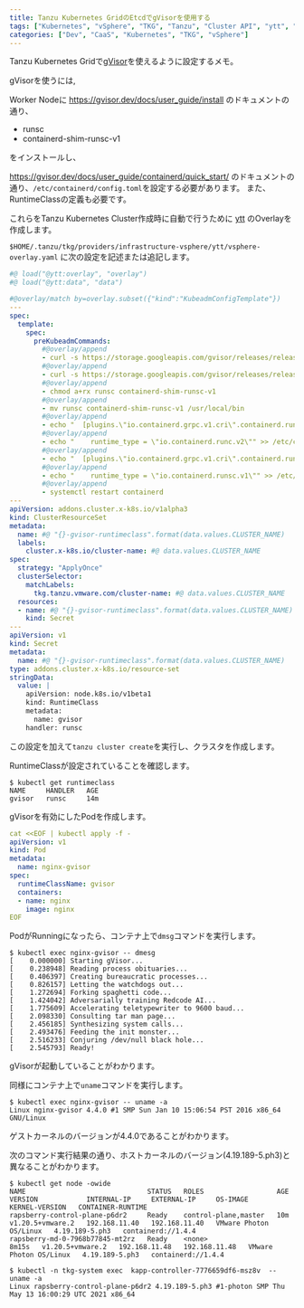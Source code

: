 ```yaml
---
title: Tanzu Kubernetes GridのEtcdでgVisorを使用する
tags: ["Kubernetes", "vSphere", "TKG", "Tanzu", "Cluster API", "ytt", "gVisor", "containerd"]
categories: ["Dev", "CaaS", "Kubernetes", "TKG", "vSphere"]
---
```


Tanzu Kubernetes Gridで[gVisor](https://gvisor.dev)を使えるように設定するメモ。

gVisorを使うには,

Worker Nodeに https://gvisor.dev/docs/user_guide/install のドキュメントの通り、
* runsc
* containerd-shim-runsc-v1

をインストールし、

https://gvisor.dev/docs/user_guide/containerd/quick_start/ のドキュメントの通り、`/etc/containerd/config.toml`を設定する必要があります。
また、RuntimeClassの定義も必要です。

これらをTanzu Kubernetes Cluster作成時に自動で行うために [ytt](https://carvel.dev/ytt/) のOverlayを作成します。

`$HOME/.tanzu/tkg/providers/infrastructure-vsphere/ytt/vsphere-overlay.yaml` に次の設定を記述または追記します。

```yaml
#@ load("@ytt:overlay", "overlay")
#@ load("@ytt:data", "data")

#@overlay/match by=overlay.subset({"kind":"KubeadmConfigTemplate"})
---
spec:
  template:
    spec:
      preKubeadmCommands:
        #@overlay/append
        - curl -s https://storage.googleapis.com/gvisor/releases/release/latest/x86_64/runsc > runsc
        #@overlay/append
        - curl -s https://storage.googleapis.com/gvisor/releases/release/latest/x86_64/containerd-shim-runsc-v1 > containerd-shim-runsc-v1 
        #@overlay/append
        - chmod a+rx runsc containerd-shim-runsc-v1
        #@overlay/append
        - mv runsc containerd-shim-runsc-v1 /usr/local/bin
        #@overlay/append
        - echo "  [plugins.\"io.containerd.grpc.v1.cri\".containerd.runtimes.runc]" >> /etc/containerd/config.toml
        #@overlay/append
        - echo "    runtime_type = \"io.containerd.runc.v2\"" >> /etc/containerd/config.toml
        #@overlay/append
        - echo "  [plugins.\"io.containerd.grpc.v1.cri\".containerd.runtimes.runsc]" >> /etc/containerd/config.toml
        #@overlay/append
        - echo "    runtime_type = \"io.containerd.runsc.v1\"" >> /etc/containerd/config.toml
        #@overlay/append
        - systemctl restart containerd
---
apiVersion: addons.cluster.x-k8s.io/v1alpha3
kind: ClusterResourceSet
metadata:
  name: #@ "{}-gvisor-runtimeclass".format(data.values.CLUSTER_NAME)
  labels:
    cluster.x-k8s.io/cluster-name: #@ data.values.CLUSTER_NAME
spec:
  strategy: "ApplyOnce"
  clusterSelector:
    matchLabels:
      tkg.tanzu.vmware.com/cluster-name: #@ data.values.CLUSTER_NAME
  resources:
  - name: #@ "{}-gvisor-runtimeclass".format(data.values.CLUSTER_NAME)
    kind: Secret
---
apiVersion: v1
kind: Secret
metadata:
  name: #@ "{}-gvisor-runtimeclass".format(data.values.CLUSTER_NAME)
type: addons.cluster.x-k8s.io/resource-set
stringData:
  value: |
    apiVersion: node.k8s.io/v1beta1
    kind: RuntimeClass
    metadata:
      name: gvisor
    handler: runsc
```

この設定を加えて`tanzu cluster create`を実行し、クラスタを作成します。

RuntimeClassが設定されていることを確認します。

```
$ kubectl get runtimeclass
NAME     HANDLER   AGE
gvisor   runsc     14m
```

gVisorを有効にしたPodを作成します。

```yaml
cat <<EOF | kubectl apply -f -
apiVersion: v1
kind: Pod
metadata:
  name: nginx-gvisor
spec:
  runtimeClassName: gvisor
  containers:
  - name: nginx
    image: nginx
EOF
```

PodがRunningになったら、コンテナ上で`dmsg`コマンドを実行します。

```
$ kubectl exec nginx-gvisor -- dmesg
[    0.000000] Starting gVisor...
[    0.238948] Reading process obituaries...
[    0.406397] Creating bureaucratic processes...
[    0.826157] Letting the watchdogs out...
[    1.272694] Forking spaghetti code...
[    1.424042] Adversarially training Redcode AI...
[    1.775609] Accelerating teletypewriter to 9600 baud...
[    2.098330] Consulting tar man page...
[    2.456185] Synthesizing system calls...
[    2.493476] Feeding the init monster...
[    2.516233] Conjuring /dev/null black hole...
[    2.545793] Ready!
```

gVisorが起動していることがわかります。

同様にコンテナ上で`uname`コマンドを実行します。

```
$ kubectl exec nginx-gvisor -- uname -a
Linux nginx-gvisor 4.4.0 #1 SMP Sun Jan 10 15:06:54 PST 2016 x86_64 GNU/Linux
```

ゲストカーネルのバージョンが4.4.0であることがわかります。

次のコマンド実行結果の通り、ホストカーネルのバージョン(4.19.189-5.ph3)と異なることがわかります。

```
$ kubectl get node -owide
NAME                              STATUS   ROLES                  AGE     VERSION            INTERNAL-IP     EXTERNAL-IP     OS-IMAGE                 KERNEL-VERSION   CONTAINER-RUNTIME
rapsberry-control-plane-p6dr2     Ready    control-plane,master   10m     v1.20.5+vmware.2   192.168.11.40   192.168.11.40   VMware Photon OS/Linux   4.19.189-5.ph3   containerd://1.4.4
rapsberry-md-0-7968b77845-mt2rz   Ready    <none>                 8m15s   v1.20.5+vmware.2   192.168.11.48   192.168.11.48   VMware Photon OS/Linux   4.19.189-5.ph3   containerd://1.4.4

$ kubectl -n tkg-system exec  kapp-controller-7776659df6-msz8v  -- uname -a
Linux rapsberry-control-plane-p6dr2 4.19.189-5.ph3 #1-photon SMP Thu May 13 16:00:29 UTC 2021 x86_64
```